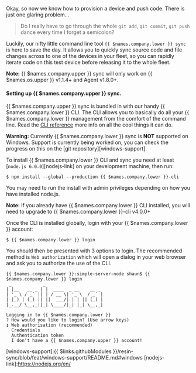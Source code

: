 Okay, so now we know how to provision a device and push code. There is just one glaring problem...
>Do I really have to go through the whole `git add`, `git commit`, `git push` dance every time I forget a semicolon?

Luckily, our nifty little command line tool `{{ $names.company.lower }} sync` is here to save the day. It allows you to quickly sync source code and file changes across to one of the devices in your fleet, so you can rapidly iterate code on this test device before releasing it to the whole fleet.

__Note:__ {{ $names.company.upper }} sync will only work on {{ $names.os.upper }} v1.1.4+
and Agent v1.8.0+.

#### Setting up {{ $names.company.upper }} sync.

{{ $names.company.upper }} sync is bundled in with our handy {{ $names.company.lower }} CLI. The CLI allows you to basically do all your {{ $names.company.lower }} management from the comfort of the command line. Read the [CLI reference][cli-ref-link] more info on all the cool things it can do.

__Warning:__ Currently {{ $names.company.lower }} sync is **NOT** supported on Windows. Support is currently being worked on, you can check the progress on this on the [git repository][windows-support].

To install {{ $names.company.lower }} CLI and sync you need at least [`node.js 6.0.0`][nodejs-link] on your development machine, then run:
```
$ npm install --global --production {{ $names.company.lower }}-cli
```
You may need to run the install with admin privileges depending on how you have installed node.js.

__Note:__ If you already have {{ $names.company.lower }} CLI installed, you will need to upgrade to {{ $names.company.lower }}-cli v4.0.0+

Once the CLI is installed globally, login with your {{ $names.company.lower }} account:
```
$ {{ $names.company.lower }} login
```
You should then be presented with 3 options to login. The recommended method is `Web authorization` which will open a dialog in your web browser and ask you to authorize the use of the CLI.
```
{{ $names.company.lower }}:simple-server-node shaun$ {{ $names.company.lower }} login
 _            _
| |__   __ _ | |  ____  _ __    __ _
| '_ \ / _` || | / __ \| '_ \  / _` |
| |_) | (_) || ||  ___/| | | || (_) |
|_.__/ \__,_||_| \____/|_| |_| \__,_|

Logging in to {{ $names.company.lower }}
? How would you like to login? (Use arrow keys)
❯ Web authorisation (recommended)
  Credentials
  Authentication token
  I don't have a {{ $names.company.upper }} account!
```

[cli-ref-link]:/tools/cli/
[windows-support]:{{ $links.githubModules }}/resin-sync/blob/feat/windows-support/README.md#windows
[nodejs-link]:https://nodejs.org/en/
